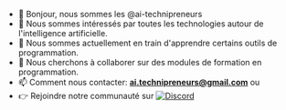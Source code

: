 - 👋 Bonjour, nous sommes les @ai-technipreneurs
- 👀 Nous sommes intéressés par toutes les technologies autour de l'intelligence artificielle.
- 🌱 Nous sommes actuellement en train d'apprendre certains outils de programmation.
- 💞️ Nous cherchons à collaborer sur des modules de formation en programmation.
- 📫 Comment nous contacter: **ai.technipreneurs@gmail.com** ou 
- 👉 Rejoindre notre communauté sur [![Discord](https://img.shields.io/badge/Discord-Join%20Us-7289DA?logo=discord&logoColor=white)](https://discord.gg/K7gSEeHW)


<!---
ai-technipreneurs/ai-technipreneurs is a ✨ special ✨ repository because its `README.md` (this file) appears on your GitHub profile.
You can click the Preview link to take a look at your changes.
--->





